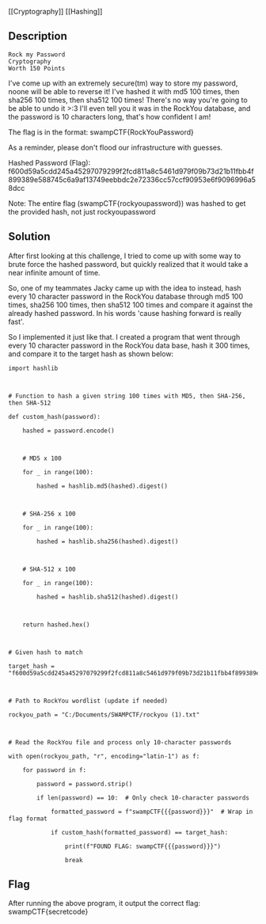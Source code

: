 [[Cryptography]] [[Hashing]]

## Description

```
Rock my Password
Cryptography
Worth 150 Points
```

I've come up with an extremely secure(tm) way to store my password, noone will be able to reverse it! I've hashed it with md5 100 times, then sha256 100 times, then sha512 100 times! There's no way you're going to be able to undo it >:3 I'll even tell you it was in the RockYou database, and the password is 10 characters long, that's how confident I am!

The flag is in the format: swampCTF{RockYouPassword}

As a reminder, please don't flood our infrastructure with guesses.

Hashed Password (Flag): f600d59a5cdd245a45297079299f2fcd811a8c5461d979f09b73d21b11fbb4f899389e588745c6a9af13749eebbdc2e72336cc57ccf90953e6f9096996a58dcc

Note: The entire flag (swampCTF{rockyoupassword}) was hashed to get the provided hash, not just rockyoupassword


## Solution

After first looking at this challenge, I tried to come up with some way to brute force the hashed password, but quickly realized that it would take a near infinite amount of time. 

So, one of my teammates Jacky came up with the idea to instead, hash every 10 character password in the RockYou database through md5 100 times, sha256 100 times, then sha512 100 times and compare it against the already hashed password. In his words 'cause hashing forward is really fast'.

So I implemented it just like that. I created a program that went through every 10 character password in the RockYou data base, hash it 300 times, and compare it to the target hash as shown below:

```
import hashlib

  

# Function to hash a given string 100 times with MD5, then SHA-256, then SHA-512

def custom_hash(password):

    hashed = password.encode()

  

    # MD5 x 100

    for _ in range(100):

        hashed = hashlib.md5(hashed).digest()

  

    # SHA-256 x 100

    for _ in range(100):

        hashed = hashlib.sha256(hashed).digest()

  

    # SHA-512 x 100

    for _ in range(100):

        hashed = hashlib.sha512(hashed).digest()

  

    return hashed.hex()

  

# Given hash to match

target_hash = "f600d59a5cdd245a45297079299f2fcd811a8c5461d979f09b73d21b11fbb4f899389e588745c6a9af13749eebbdc2e72336cc57ccf90953e6f9096996a58dcc"

  

# Path to RockYou wordlist (update if needed)

rockyou_path = "C:/Documents/SWAMPCTF/rockyou (1).txt"

  

# Read the RockYou file and process only 10-character passwords

with open(rockyou_path, "r", encoding="latin-1") as f:

    for password in f:

        password = password.strip()

        if len(password) == 10:  # Only check 10-character passwords

            formatted_password = f"swampCTF{{{password}}}"  # Wrap in flag format

            if custom_hash(formatted_password) == target_hash:

                print(f"FOUND FLAG: swampCTF{{{password}}}")

                break
```



## Flag

After running the above program, it output the correct flag:
swampCTF{secretcode}